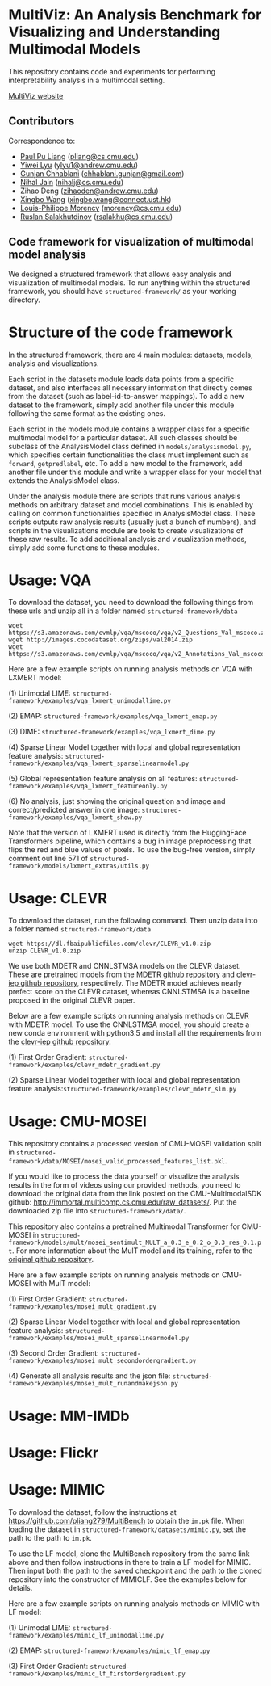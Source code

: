 # MultiViz: An Analysis Benchmark for Visualizing and Understanding Multimodal Models

This repository contains code and experiments for performing interpretability analysis in a multimodal setting.

[MultiViz website](https://andy-xingbowang.com/multivizSim/)

## Contributors

Correspondence to: 
  - [Paul Pu Liang](http://www.cs.cmu.edu/~pliang/) (pliang@cs.cmu.edu)
  - [Yiwei Lyu](https://github.com/lvyiwei1) (ylyu1@andrew.cmu.edu)
  - [Gunjan Chhablani](https://gchhablani.github.io/) (chhablani.gunjan@gmail.com)
  - [Nihal Jain](https://nihaljn.github.io/) (nihalj@cs.cmu.edu)
  - Zihao Deng (zihaoden@andrew.cmu.edu)
  - [Xingbo Wang](https://andy-xingbowang.com/) (xingbo.wang@connect.ust.hk)
  - [Louis-Philippe Morency](https://www.cs.cmu.edu/~morency/) (morency@cs.cmu.edu)
  - [Ruslan Salakhutdinov](https://www.cs.cmu.edu/~rsalakhu/) (rsalakhu@cs.cmu.edu)

## Code framework for visualization of multimodal model analysis

We designed a structured framework that allows easy analysis and visualization of multimodal models. To run anything within the structured framework, you should have ``structured-framework/`` as your working directory.

# Structure of the code framework

In the structured framework, there are 4 main modules: datasets, models, analysis and visualizations. 

Each script in the datasets module loads data points from a specific dataset, and also interfaces all necessary information that directly comes from the dataset (such as label-id-to-answer mappings). To add a new dataset to the framework, simply add another file under this module following the same format as the existing ones.

Each script in the models module contains a wrapper class for a specific multimodal model for a particular dataset. All such classes should be subclass of the AnalysisModel class defined in ``models/analysismodel.py``, which specifies certain functionalities the class must implement such as ``forward``, ``getpredlabel``, etc. To add a new model to the framework, add another file under this module and write a wrapper class for your model that extends the AnalysisModel class.

Under the analysis module there are scripts that runs various analysis methods on arbitrary dataset and model combinations. This is enabled by calling on common functionalities specified in AnalysisModel class. These scripts outputs raw analysis results (usually just a bunch of numbers), and scripts in the visualizations module are tools to create visualizations of these raw results. To add additional analysis and visualization methods, simply add some functions to these modules.

# Usage: VQA

To download the dataset, you need to download the following things from these urls and unzip all in a folder named ``structured-framework/data``

```
wget https://s3.amazonaws.com/cvmlp/vqa/mscoco/vqa/v2_Questions_Val_mscoco.zip
wget http://images.cocodataset.org/zips/val2014.zip
wget https://s3.amazonaws.com/cvmlp/vqa/mscoco/vqa/v2_Annotations_Val_mscoco.zip
```

Here are a few example scripts on running analysis methods on VQA with LXMERT model:

(1) Unimodal LIME: ``structured-framework/examples/vqa_lxmert_unimodallime.py``

(2) EMAP: ``structured-framework/examples/vqa_lxmert_emap.py``

(3) DIME: ``structured-framework/examples/vqa_lxmert_dime.py``

(4) Sparse Linear Model together with local and global representation feature analysis: ``structured-framework/examples/vqa_lxmert_sparselinearmodel.py``

(5) Global representation feature analysis on all features: ``structured-framework/examples/vqa_lxmert_featureonly.py``

(6) No analysis, just showing the original question and image and correct/predicted answer in one image: ``structured-framework/examples/vqa_lxmert_show.py``

Note that the version of LXMERT used is directly from the HuggingFace Transformers pipeline, which contains a bug in image preprocessing that flips the red and blue values of pixels. To use the bug-free version, simply comment out line 571 of ``structured-framework/models/lxmert_extras/utils.py``

# Usage: CLEVR

To download the dataset, run the following command. Then unzip data into a folder named ``structured-framework/data``
```
wget https://dl.fbaipublicfiles.com/clevr/CLEVR_v1.0.zip
unzip CLEVR_v1.0.zip
```
We use both MDETR and CNNLSTMSA models on the CLEVR dataset. These are pretrained models from the [MDETR github repository](https://github.com/ashkamath/mdetr) and [clevr-iep github repository](https://github.com/facebookresearch/clevr-iep), respectively. The MDETR model achieves nearly prefect score on the CLEVR dataset, whereas CNNLSTMSA is a baseline proposed in the original CLEVR paper.

Below are a few example scripts on running analysis methods on CLEVR with MDETR model. To use the CNNLSTMSA model, you should create a new conda environment with python3.5 and install all the requirements from the [clevr-iep github repository](https://github.com/facebookresearch/clevr-iep).

(1) First Order Gradient: ``structured-framework/examples/clevr_mdetr_gradient.py``

(2) Sparse Linear Model together with local and global representation feature analysis:``structured-framework/examples/clevr_mdetr_slm.py``

# Usage: CMU-MOSEI

This repository contains a processed version of CMU-MOSEI validation split in ``structured-framework/data/MOSEI/mosei_valid_processed_features_list.pkl``. 

If you would like to process the data yourself or visualize the analysis results in the form of videos using our provided methods, you need to download the original data from the link posted on the CMU-MultimodalSDK github: http://immortal.multicomp.cs.cmu.edu/raw_datasets/. Put the downloaded zip file into ``structured-framework/data/``.

This repository also contains a pretrained Multimodal Transformer for CMU-MOSEI in ``structured-framework/models/mult/mosei_sentimult_MULT_a_0.3_e_0.2_o_0.3_res_0.1.pt``. For more information about the MulT model and its training, refer to the [original github repository](https://github.com/yaohungt/Multimodal-Transformer).

Here are a few example scripts on running analysis methods on CMU-MOSEI with MulT model:

(1) First Order Gradient: ``structured-framework/examples/mosei_mult_gradient.py``

(2) Sparse Linear Model together with local and global representation feature analysis: ``structured-framework/examples/mosei_mult_sparselinearmodel.py``

(3) Second Order Gradient: ``structured-framework/examples/mosei_mult_secondordergradient.py``

(4) Generate all analysis results and the json file: ``structured-framework/examples/mosei_mult_runandmakejson.py``

# Usage: MM-IMDb

# Usage: Flickr

# Usage: MIMIC

To download the dataset, follow the instructions at https://github.com/pliang279/MultiBench to obtain the ``im.pk`` file. When loading the dataset in ``structured-framework/datasets/mimic.py``, set the path to the path to ``im.pk``. 

To use the LF model, clone the MultiBench repository from the same link above and then follow instructions in there to train a LF model for MIMIC. Then input both the path to the saved checkpoint and the path to the cloned repository into the constructor of MIMICLF. See the examples below for details.

Here are a few example scripts on running analysis methods on MIMIC with LF model:

(1) Unimodal LIME: ``structured-framework/examples/mimic_lf_unimodallime.py``

(2) EMAP: ``structured-framework/examples/mimic_lf_emap.py``

(3) First Order Gradient: ``structured-framework/examples/mimic_lf_firstordergradient.py``

